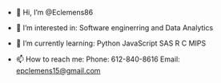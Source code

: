 - 👋 Hi, I’m @Eclemens86

- 👀 I’m interested in: Software enginerring and Data Analytics

- 🌱 I’m currently learning:
Python
JavaScript
SAS
R
C
MIPS

- 📫 How to reach me:
Phone: 612-840-8616
Email: epclemens15@gmail.com

<!---
Eclemens86/Eclemens86 is a ✨ special ✨ repository because its `README.md` (this file) appears on your GitHub profile.
You can click the Preview link to take a look at your changes.
--->
